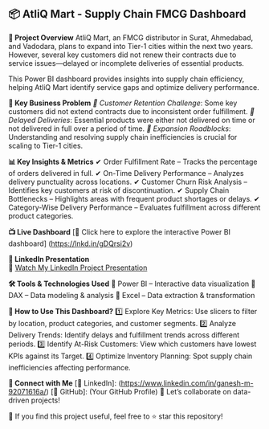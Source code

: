 ## 📦 AtliQ Mart - Supply Chain FMCG Dashboard

**🚀 Project Overview**
AtliQ Mart, an FMCG distributor in Surat, Ahmedabad, and Vadodara, plans to expand into Tier-1 cities within the next two years. However, several key customers did not renew their contracts due to service issues—delayed or incomplete deliveries of essential products.

This Power BI dashboard provides insights into supply chain efficiency, helping AtliQ Mart identify service gaps and optimize delivery performance.

**🎯 Key Business Problem**
*📌 Customer Retention Challenge*: Some key customers did not extend contracts due to inconsistent order fulfillment.
*📌 Delayed Deliveries*: Essential products were either not delivered on time or not delivered in full over a period of time.
*📌 Expansion Roadblocks*: Understanding and resolving supply chain inefficiencies is crucial for scaling to Tier-1 cities.

**📊 Key Insights & Metrics**
✔ Order Fulfillment Rate – Tracks the percentage of orders delivered in full.
✔ On-Time Delivery Performance – Analyzes delivery punctuality across locations.
✔ Customer Churn Risk Analysis – Identifies key customers at risk of discontinuation.
✔ Supply Chain Bottlenecks – Highlights areas with frequent product shortages or delays.
✔ Category-Wise Delivery Performance – Evaluates fulfillment across different product categories.

**📺 Live Dashboard**
[🔗 Click here to explore the interactive Power BI dashboard] (https://lnkd.in/gDQrsi2v)

**🎥 LinkedIn Presentation**  
🔗 [Watch My LinkedIn Project Presentation](https://www.linkedin.com/posts/ganesh-m-92071616a_powerbi-supplychain-dataanalytics-activity-7289660061046489088-fXc_?utm_source=share&utm_medium=member_desktop)  


**🛠️ Tools & Technologies Used**
🔹 Power BI – Interactive data visualization
🔹 DAX – Data modeling & analysis
🔹 Excel – Data extraction & transformation


**🌟 How to Use This Dashboard?**
1️⃣ Explore Key Metrics: Use slicers to filter by location, product categories, and customer segments.
2️⃣ Analyze Delivery Trends: Identify delays and fulfillment trends across different periods.
3️⃣ Identify At-Risk Customers: View which customers have lowest KPIs against its Target.
4️⃣ Optimize Inventory Planning: Spot supply chain inefficiencies affecting performance.

**🤝 Connect with Me**
[🔗 LinkedIn]: (https://www.linkedin.com/in/ganesh-m-92071616a/)
[📩 GitHub]: (Your GitHub Profile)
🚀 Let’s collaborate on data-driven projects!

🌟 If you find this project useful, feel free to ⭐ star this repository!
